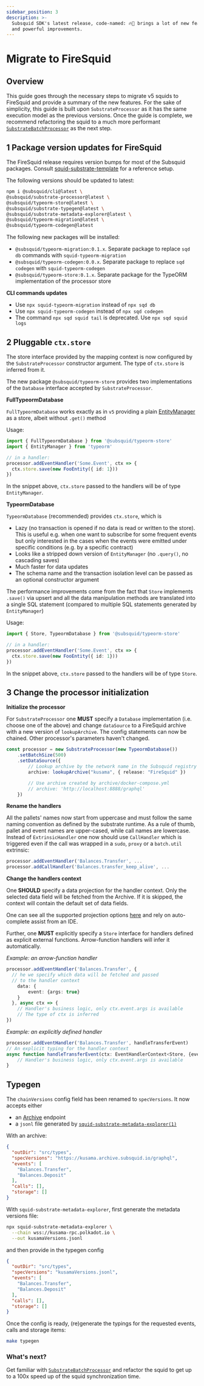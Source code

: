 ```yaml
---
sidebar_position: 3
description: >-
  Subsquid SDK's latest release, code-named: 🔥🦑 brings a lot of new features
  and powerful improvements.
---
```


# Migrate to FireSquid

## Overview

This guide goes through the necessary steps to migrate v5 squids to FireSquid and provide a summary of the new features.
For the sake of simplicity, this guide is built upon `SubstrateProcessor` as it has the same execution model as the previous versions. Once the guide is complete, we recommend refactoring the squid to a much more performant [`SubstrateBatchProcessor`](/substrate-indexing) as the next step.

## 1 Package version updates for FireSquid

The FireSquid release requires version bumps for most of the Subsquid packages. Consult [squid-substrate-template](https://github.com/subsquid/squid-substrate-template/blob/main/package.json) for a reference setup. 
 

The following versions should be updated to latest:

```bash
npm i @subsquid/cli@latest \
@subsquid/substrate-processor@latest \
@subsquid/typeorm-store@latest \
@subsquid/substrate-typegen@latest \
@subsquid/substrate-metadata-explorer@latest \
@subsquid/typeorm-migration@latest \
@subsquid/typeorm-codegen@latest 
```

The following new packages will be installed:
- `@subsquid/typeorm-migration:0.1.x`. Separate package to replace `sqd db` commands with `squid-typeorm-migration`
- `@subsquid/typeorm-codegen:0.0.x`. Separate package to replace `sqd codegen`  with `squid-typeorm-codegen`
- `@subsquid/typeorm-store:0.1.x`. Separate package for the TypeORM implementation of the processor store

**CLI commands updates**

- Use `npx squid-typeorm-migration` instead of `npx sqd db`
- Use `npx squid-typeorm-codegen` instead of `npx sqd codegen`
- The command `npx sqd squid tail` is deprecated. Use `npx sqd squid logs`

## 2 Pluggable `ctx.store`  

The store interface provided by the mapping context is now configured by the `SubstrateProcessor` constructor argument. The type of `ctx.store` is inferred from it.

The new package `@subsquid/typeorm-store` provides two implementations of the `Database` interface accepted by `SubstrateProcessor`.
 
**FullTypeormDatabase**

`FullTypeormDatabase` works exactly as in `v5` providing a plain [EntityManager](https://orkhan.gitbook.io/typeorm/docs/entity-manager-api) as a store, albeit without `.get()` method
 
Usage:
```ts
import { FullTypeormDatabase } from '@subsquid/typeorm-store'
import { EntityManager } from 'typeorm'

// in a handler:
processor.addEventHandler('Some.Event', ctx => {  
  ctx.store.save(new FooEntity({ id: 1}))
})
```

In the snippet above, `ctx.store` passed to the handlers will be of type `EntityManager`.
 
**TypeormDatabase**

`TypeormDatabase` (recommended) provides `ctx.store`, which is

- Lazy (no transaction is opened if no data is read or written to the store). This is useful e.g. when one want to subscribe for some frequent events but only interested in the cases when the events were emitted under specific conditions (e.g. by a specific contract)
- Looks like a stripped down version of `EntityManager` (no `.query()`, no cascading saves)
- Much faster for data updates
- The schema name and the transaction isolation level can be passed as an optional constructor argument

The performance improvements come from the fact that `Store` implements `.save()` via upsert and all the data manipulation methods are translated into a single SQL statement (compared to multiple SQL statements generated by `EntityManager`)
 
Usage:
 
```ts
import { Store, TypeormDatabase } from '@subsquid/typeorm-store'

// in a handler:
processor.addEventHandler('Some.Event', ctx => {  
  ctx.store.save(new FooEntity({ id: 1}))
})
```

In the snippet above, `ctx.store` passed to the handlers will be of type `Store`.


## 3 Change the processor initialization 
 
**Initialize the processor**

For `SubstrateProcessor` one __MUST__ specify a `Database` implementation (i.e. choose one of the above) and change `dataSource` to a FireSquid archive with a new version of `lookupArchive`. The config statements can now be chained. Other processor's parameters haven't changed.

``` ts
const processor = new SubstrateProcessor(new TypeormDatabase())
    .setBatchSize(500)
    .setDataSource({
        // Lookup archive by the network name in the Subsquid registry
        archive: lookupArchive("kusama", { release: "FireSquid" })

        // Use archive created by archive/docker-compose.yml
        // archive: 'http://localhost:8888/graphql'
    })

```

**Rename the handlers** 

All the pallets' names now start from uppercase and must follow the same naming convention as defined by the substrate runtime. As a rule of thumb, pallet and event names are upper-cased, while call names are lowercase. Instead of `ExtrinsicHandler` one now should use `CallHandler` which is triggered even if the call was wrapped in a `sudo`, `proxy` or a `batch.util` extrinsic:

```ts
processor.addEventHandler('Balances.Transfer', ... 
processor.addCallHandler('Balances.transfer_keep_alive', ...
```
  
**Change the handlers context**

One __SHOULD__ specify a data projection for the handler context. Only the selected data field will be fetched from the Archive. If it is skipped, the context will contain the default set of data fields.
  
One can see all the supported projection options [here](/substrate-indexing/configuration#log-items-subscription) and rely on auto-complete assist from an IDE.

Further, one __MUST__ explicitly specify a `Store` interface for handlers defined as explicit external functions. Arrow-function handlers will infer it automatically.

*Example: an arrow-function handler*
 
```ts
processor.addEventHandler('Balances.Transfer', {
  // he we specify which data will be fetched and passed
  // to the handler context
    data: {
        event: {args: true}
    }
  }, async ctx => {
    // Handler's business logic, only ctx.event.args is available
    // The type of ctx is inferred
})
```

*Example: an explicitly defined handler*
 
```ts
processor.addEventHandler('Balances.Transfer', handleTransferEvent)
// An explicit typing for the handler context
async function handleTransferEvent(ctx: EventHandlerContext<Store, {event: {args: true}}>){
    // Handler's business logic, only ctx.event.args is available
}
```

 
## Typegen

The `chainVersions` config field has been renamed to `specVersions`. It now accepts either 
 - an [Archive](/archives/) endpoint
 - a `jsonl` file generated by [`squid-substrate-metadata-explorer(1)`](https://github.com/subsquid/squid/tree/master/substrate-metadata-explorer)


With an archive:

```json title="typegen.json"
{
  "outDir": "src/types",
  "specVersions": "https://kusama.archive.subsquid.io/graphql",
  "events": [
    "Balances.Transfer",
    "Balances.Deposit"
  ],
  "calls": [],
  "storage": []
}
```

With `squid-substrate-metadata-explorer`, first generate the metadata versions file:

```bash
npx squid-substrate-metadata-explorer \
  --chain wss://kusama-rpc.polkadot.io \
  --out kusamaVersions.jsonl
```

and then provide in the typegen config

```json title="typegen.json"
{
  "outDir": "src/types",
  "specVersions": "kusamaVersions.jsonl",
  "events": [
    "Balances.Transfer",
    "Balances.Deposit"
  ],
  "calls": [],
  "storage": []
}
```

Once the config is ready, (re)generate the typings for the requested events, calls and storage items:
```bash
make typegen
```

### What's next?

Get familiar with [`SubstrateBatchProcessor`](/substrate-indexing) and refactor the squid to get up to a 100x speed up of the squid synchronization time. 